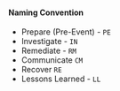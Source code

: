 

#### Naming Convention

- Prepare (Pre-Event) - `PE`
- Investigate - `IN`
- Remediate - `RM`
- Communicate `CM`
- Recover `RE`
- Lessons Learned - `LL`
